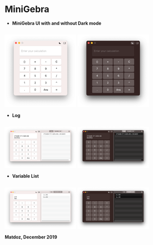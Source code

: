 # MiniGebra 

* **MiniGebra UI with and without Dark mode**
<p style="float: left">
<img src="Illustrations/UI.png" width="45%">
<img src="Illustrations/UI-dark.png" width="45%">
</p>
<br/>
<br/>
<br/>

* **Log**
<p style="float: left">
<img src="Illustrations/log.png" width="45%">
<img src="Illustrations/Log-dark.png" width="45%">
</p>
<br/>
<br/>
<br/>

* **Variable List** 
<p style="float: left">
<img src="Illustrations/variable.png" width="45%">
<img src="Illustrations/Variable-dark.png" width="45%">
</p>
<br/>
<br/>
<br/>


**Matdoz, December 2019**
